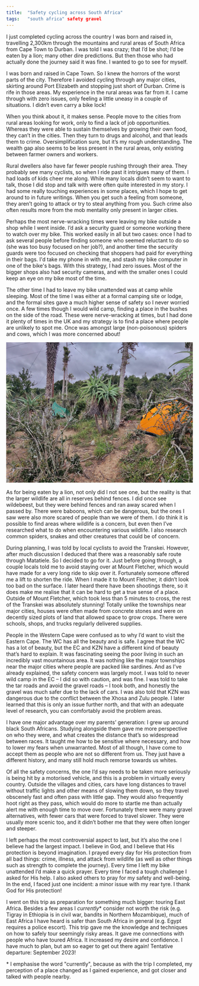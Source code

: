 ```yaml
---
title:  "Safety cycling across South Africa"
tags:   "south africa" safety gravel
---
```


I just completed cycling across the country I was born and raised in, travelling 2,300km through the mountains and rural areas of South Africa from Cape Town to Durban. I was told I was crazy; that I’d be shot; I’d be eaten by a lion; many other dire predictions. But then those who had actually done the journey said it was fine. I wanted to go to see for myself.

I was born and raised in Cape Town. So I knew the horrors of the worst parts of the city. Therefore I avoided cycling through any major cities, skirting around Port Elizabeth and stopping just short of Durban. Crime is rife in those areas. My experience in the rural areas was far from it. I came through with zero issues, only feeling a little uneasy in a couple of situations. I didn’t even carry a bike lock!

When you think about it, it makes sense. People move to the cities from rural areas looking for work, only to find a lack of job opportunities. Whereas they were able to sustain themselves by growing their own food, they can’t in the cities. Then they turn to drugs and alcohol, and that leads them to crime. Oversimplification sure, but it’s my rough understanding. The wealth gap also seems to be less present in the rural areas, only existing between farmer owners and workers.

Rural dwellers also have far fewer people rushing through their area. They probably see many cyclists, so when I ride past it intrigues many of them. I had loads of kids cheer me along. While many locals didn’t seem to want to talk, those I did stop and talk with were often quite interested in my story. I had some really touching experiences in some places, which I hope to get around to in future writings. When you get such a feeling from someone, they aren’t going to attack or try to steal anything from you. Such crime also often results more from the mob mentality only present in larger cities.

Perhaps the most nerve-wracking times were leaving my bike outside a shop while I went inside. I’d ask a security guard or someone working there to watch over my bike. This worked easily in all but two cases: once I had to ask several people before finding someone who seemed reluctant to do so (she was too busy focused on her job?), and another time the security guards were too focused on checking that shoppers had paid for everything in their bags. I'd take my phone in with me, and stash my bike computer in one of the bike's bags. With this strategy, I had zero issues. Most of the bigger shops also had security cameras, and with the smaller ones I could keep an eye on my bike most of the time.

The other time I had to leave my bike unattended was at camp while sleeping. Most of the time I was either at a formal camping site or lodge, and the formal sites gave a much higher sense of safety so I never worried once. A few times though I would wild camp, finding a place in the bushes on the side of the road. These were nerve-wracking at times, but I had done it plenty of times in the UK and my strategy is to find a place where people are unlikely to spot me. Once  was amongst large (non-poisonous) spiders and cows, which I was more concerned about!

![Wild camping on the side of the road in the Eastern Cape](/assets/wild-camping.jpeg)

As for being eaten by a lion, not only did I not see one, but the reality is that the larger wildlife are all in reserves behind fences. I did once see wildebeest, but they were behind fences and ran away scared when I passed by. There were baboons, which can be dangerous, but the ones I saw were also more scared of people than we were of them. I do think it is possible to find areas where wildlife is a concern, but even then I’ve researched what to do when encountering various wildlife. I also research common spiders, snakes and other creatures that could be of concern.

During planning, I was told by local cyclists to avoid the Transkei. However, after much discussion I deduced that there was a reasonably safe route through Matatiele. So I decided to go for it. Just before going through, a couple locals told me to avoid staying over at Mount Fletcher, which would have made for a very long ride to skip over it. Fortunately someone offered me a lift to shorten the ride. When I made it to Mount Fletcher, it didn’t look too bad on the surface. I later heard there have been shootings there, so it does make me realise that it can be hard to get a true sense of a place. Outside of Mount Fletcher, which took less than 5 minutes to cross, the rest of the Transkei was absolutely stunning! Totally unlike the townships near major cities, houses were often made from concrete stones and were on decently sized plots of land that allowed space to grow crops. There were schools, shops, and trucks regularly delivered supplies.

People in the Western Cape were confused as to why I’d want to visit the Eastern Cape. The WC has all the beauty and is safe. I agree that the WC has a lot of beauty, but the EC and KZN have a different kind of beauty that’s hard to explain. It was fascinating seeing the poor living in such an incredibly vast mountainous area. It was nothing like the major townships near the major cities where people are packed like sardines. And as I’ve already explained, the safety concern was largely moot. I was told to never wild camp in the EC – I did so with caution, and was fine. I was told to take the tar roads and avoid the gravel roads – I took both, and honestly the gravel was much safer due to the lack of cars. I was also told that KZN was dangerous due to the conflict between the Xhosa and Zulu people. I later learned that this is only an issue further north, and that with an adequate level of research, you can comfortably avoid the problem areas.

I have one major advantage over my parents’ generation: I grew up around black South Africans. Studying alongside them gave me more perspective on who they were, and what creates the distance that’s so widespread between races. It taught me how to be sensitive where necessary, and how to lower my fears when unwarranted. Most of all though, I have come to accept them as people who are not so different from us. They just have a different history, and many still hold much remorse towards us whites.

Of all the safety concerns, the one I’d say needs to be taken more seriously is being hit by a motorised vehicle, and this is a problem in virtually every country. Outside the villages and cities, cars have long distances to travel without traffic lights and other means of slowing them down, so they travel obscenely fast and often pass with little gap. They would also frequently hoot right as they pass, which would do more to startle me than actually alert me with enough time to move over. Fortunately there were many gravel alternatives, with fewer cars that were forced to travel slower. They were usually more scenic too, and it didn’t bother me that they were often longer and steeper.

I left perhaps the most controversial aspect to last, but it’s also the one I believe had the largest impact. I believe in God, and I believe that His protection is beyond imagination. I prayed every day for His protection from all bad things: crime, illness, and attack from wildlife (as well as other things such as strength to complete the journey). Every time I left my bike unattended I’d make a quick prayer. Every time I faced a tough challenge I asked for His help. I also asked others to pray for my safety and well-being. In the end, I faced just one incident: a minor issue with my rear tyre. I thank God for His protection!

I went on this trip as preparation for something much bigger: touring East Africa. Besides a few areas I <em>currently</em>\* consider not worth the risk (e.g. Tigray in Ethiopia is in civil war, bandits in Northern Mozambique), much of East Africa I have heard is safer than South Africa in general (e.g. Egypt requires a police escort). This trip gave me the knowledge and techniques on how to safely tour seemingly risky areas. It gave me connections with people who have toured Africa. It increased my desire and confidence. I have much to plan, but am so eager to get out there again! Tentative departure: September 2023!

\* I emphasise the word "currently", because as with the trip I completed, my perception of a place changed as I gained experience, and got closer and talked with people nearby.
